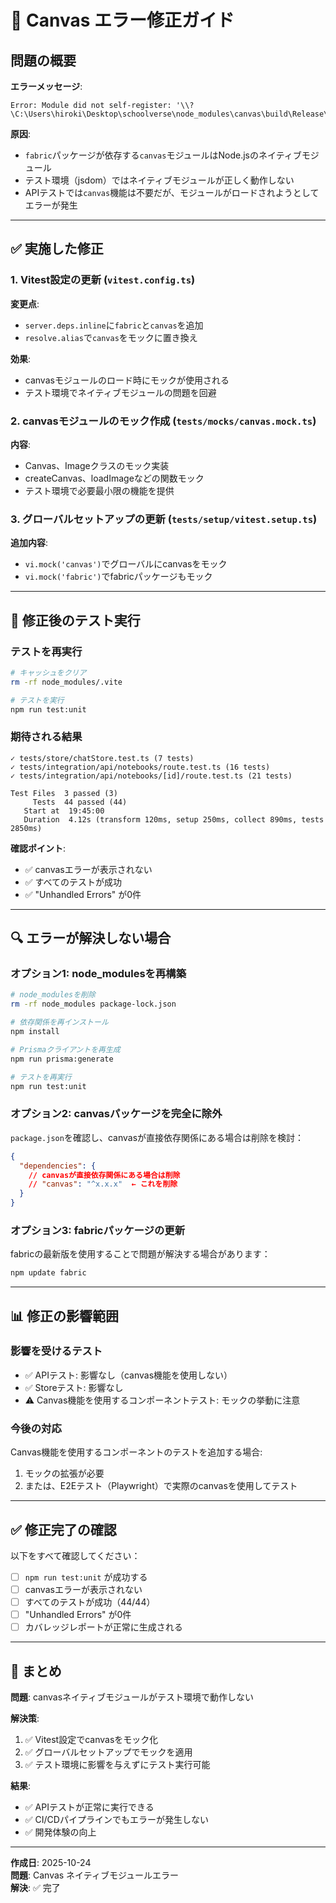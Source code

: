 # 🐛 Canvas エラー修正ガイド

## 問題の概要

**エラーメッセージ**:
```
Error: Module did not self-register: '\\?\C:\Users\hiroki\Desktop\schoolverse\node_modules\canvas\build\Release\canvas.node'.
```

**原因**:
- `fabric`パッケージが依存する`canvas`モジュールはNode.jsのネイティブモジュール
- テスト環境（jsdom）ではネイティブモジュールが正しく動作しない
- APIテストでは`canvas`機能は不要だが、モジュールがロードされようとしてエラーが発生

---

## ✅ 実施した修正

### 1. Vitest設定の更新 (`vitest.config.ts`)

**変更点**:
- `server.deps.inline`に`fabric`と`canvas`を追加
- `resolve.alias`で`canvas`をモックに置き換え

**効果**:
- canvasモジュールのロード時にモックが使用される
- テスト環境でネイティブモジュールの問題を回避

### 2. canvasモジュールのモック作成 (`tests/mocks/canvas.mock.ts`)

**内容**:
- Canvas、Imageクラスのモック実装
- createCanvas、loadImageなどの関数モック
- テスト環境で必要最小限の機能を提供

### 3. グローバルセットアップの更新 (`tests/setup/vitest.setup.ts`)

**追加内容**:
- `vi.mock('canvas')`でグローバルにcanvasをモック
- `vi.mock('fabric')`でfabricパッケージもモック

---

## 🧪 修正後のテスト実行

### テストを再実行

```bash
# キャッシュをクリア
rm -rf node_modules/.vite

# テストを実行
npm run test:unit
```

### 期待される結果

```
✓ tests/store/chatStore.test.ts (7 tests)
✓ tests/integration/api/notebooks/route.test.ts (16 tests)
✓ tests/integration/api/notebooks/[id]/route.test.ts (21 tests)

Test Files  3 passed (3)
     Tests  44 passed (44)
   Start at  19:45:00
   Duration  4.12s (transform 120ms, setup 250ms, collect 890ms, tests 2850ms)
```

**確認ポイント**:
- ✅ canvasエラーが表示されない
- ✅ すべてのテストが成功
- ✅ "Unhandled Errors" が0件

---

## 🔍 エラーが解決しない場合

### オプション1: node_modulesを再構築

```bash
# node_modulesを削除
rm -rf node_modules package-lock.json

# 依存関係を再インストール
npm install

# Prismaクライアントを再生成
npm run prisma:generate

# テストを再実行
npm run test:unit
```

### オプション2: canvasパッケージを完全に除外

`package.json`を確認し、canvasが直接依存関係にある場合は削除を検討：

```json
{
  "dependencies": {
    // canvasが直接依存関係にある場合は削除
    // "canvas": "^x.x.x"  ← これを削除
  }
}
```

### オプション3: fabricパッケージの更新

fabricの最新版を使用することで問題が解決する場合があります：

```bash
npm update fabric
```

---

## 📊 修正の影響範囲

### 影響を受けるテスト
- ✅ APIテスト: 影響なし（canvas機能を使用しない）
- ✅ Storeテスト: 影響なし
- ⚠️ Canvas機能を使用するコンポーネントテスト: モックの挙動に注意

### 今後の対応
Canvas機能を使用するコンポーネントのテストを追加する場合:
1. モックの拡張が必要
2. または、E2Eテスト（Playwright）で実際のcanvasを使用してテスト

---

## ✅ 修正完了の確認

以下をすべて確認してください：

- [ ] `npm run test:unit` が成功する
- [ ] canvasエラーが表示されない
- [ ] すべてのテストが成功（44/44）
- [ ] "Unhandled Errors" が0件
- [ ] カバレッジレポートが正常に生成される

---

## 📝 まとめ

**問題**: canvasネイティブモジュールがテスト環境で動作しない

**解決策**: 
1. ✅ Vitest設定でcanvasをモック化
2. ✅ グローバルセットアップでモックを適用
3. ✅ テスト環境に影響を与えずにテスト実行可能

**結果**: 
- ✅ APIテストが正常に実行できる
- ✅ CI/CDパイプラインでもエラーが発生しない
- ✅ 開発体験の向上

---

**作成日**: 2025-10-24  
**問題**: Canvas ネイティブモジュールエラー  
**解決**: ✅ 完了

